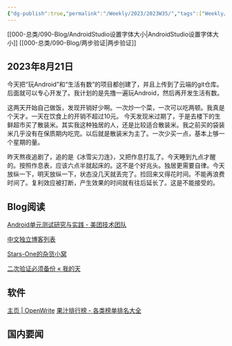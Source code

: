 ```yaml
---
{"dg-publish":true,"permalink":"/Weekly/2023/2023W35/","tags":["Weekly/2023/W35"],"noteIcon":""}
---
```



[[000-总类/090-Blog/AndroidStudio设置字体大小\|AndroidStudio设置字体大小]]
[[000-总类/090-Blog/两步验证\|两步验证]]
## 2023年8月21日
今天把“玩Android”和“生活有数”的项目都创建了，并且上传到了云端的git仓库。后面就可以专心开发了。我计划的是先撸一遍玩Android，然后再开发生活有数。

这两天开始自己做饭，发现开销好少啊。一次炒一个菜，一次可以吃两顿。我真是个天才。一天在饮食上的开销不超过10元。
今天发现米过期了，于是去楼下的生鲜超市买了散装米。其实我这种独居的人，还是比较适合散装米。我之前买的袋装米几乎没有在保质期内吃完。以后就是散装米为主了。一次少买一点，基本上够一个星期的量。

昨天熬夜追剧了，追的是《冰雪尖刀连》，又把作息打乱了。今天睡到九点才醒的。按照作息表，应该六点半就起床的。这不是个好兆头。独居更需要自律。今天放纵一下，明天放纵一下，状态没几天就丢完了。捡回来又得花时间。不能再浪费时间了。复利效应被打断，产生效果的时间就有往后延长了。这是不能接受的。





## Blog阅读
[Android单元测试研究与实践 - 美团技术团队](https://tech.meituan.com/2015/12/24/android-unit-test.html)

[中文独立博客列表](https://github.com/timqian/chinese-independent-blogs)

[Stars-One的杂货小窝](https://stars-one.site/)

[二次验证必须备份 « 我的天](http://www.xlanda.net/posts/18842)

## 软件

[主页 | OpenWrite](https://openwrite.cn/)
[果汁排行榜 - 各类榜单排名大全](http://guozhivip.com/rank/)


## 国内要闻

